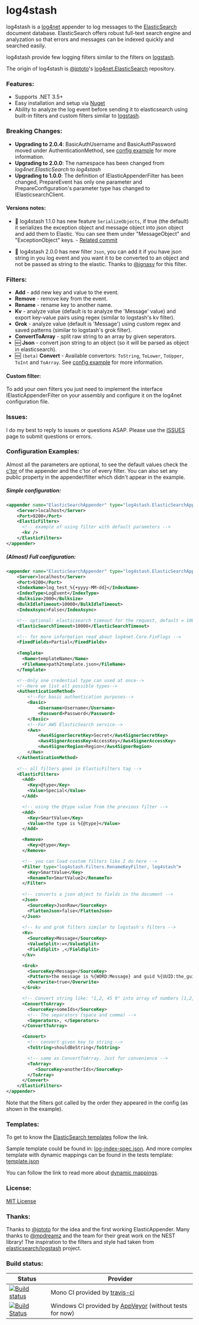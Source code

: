 log4stash
=====================

log4stash is a [log4net](http://logging.apache.org/log4net/) appender to log messages to the [ElasticSearch](http://www.elasticsearch.org) document database. ElasticSearch offers robust full-text search engine and analyzation so that errors and messages can be indexed quickly and searched easily.

log4stash provide few logging filters similar to the filters on [logstash](http://logstash.net).

The origin of log4stash is [@jptoto](https://github.com/jptoto)'s [log4net.ElasticSearch](https://github.com/jptoto/log4net.ElasticSearch) repository.

### Features:
* Supports .NET 3.5+
* Easy installation and setup via [Nuget](https://nuget.org/packages/log4stash/)
* Ability to analyze the log event before sending it to elasticsearch using built-in filters and custom filters similar to [logstash](http://logstash.net/docs/1.4.2/).

### Breaking Changes:
* __Upgrading to 2.0.4__: BasicAuthUsername and BasicAuthPassword moved under AuthenticationMethod, see [config example][config-example] for more information.
* __Upgrading to 2.0.0__: The namespace has been changed from _log4net.ElasticSearch_ to _log4stash_ 
* __Upgrading to 1.0.0__: The definition of IElasticAppenderFilter has been changed, PrepareEvent has only one parameter and PrepareConfiguration's parameter type has changed to IElasticsearchClient.

#### Versions notes:
* :green_book: log4stash 1.1.0 has new feature `SerializeObjects`, if true (the default) it serializes the exception object and message object into json object and add them to Elastic. You can see them under "MessageObject" and "ExceptionObject" keys.  - [Related commit](https://github.com/urielha/log4stash/commit/560676de9b074be70e00f93566c543a846ba5c8e)

* :green_book: log4stash 2.0.0 has new filter `Json`, you can add it if you have json string in you log event and you want it to be converted to an object and not be passed as string to the elastic. Thanks to [@ignasv](https://github.com/ignasv) for this filter.

### Filters:
* **Add** - add new key and value to the event.
* **Remove** - remove key from the event.
* **Rename** - rename key to another name.
* **Kv** - analyze value (default is to analyze the 'Message' value) and export key-value pairs using regex (similar to logstash's kv filter).
* **Grok** - analyze value (default is 'Message') using custom regex and saved patterns (similar to logstash's grok filter).
* **ConvertToArray** - split raw string to an array by given seperators. 
* :new: **Json** - convert json string to an object (so it will be parsed as object in elasticsearch).
* :new: `(beta)` **Convert** - Available convertors: `ToString`, `ToLower`, `ToUpper`, `ToInt` and `ToArray`. See [config example][config-example] for more information. 

#### Custom filter:
To add your own filters you just need to implement the interface IElasticAppenderFilter on your assembly and configure it on the log4net configuration file.

<!-- ### Usage:
Please see the [DOCUMENTATION](https://github.com/urielha/log4stash/wiki/0-Documentation) Wiki page to begin logging errors to ElasticSearch! -->

### Issues:
I do my best to reply to issues or questions ASAP. Please use the [ISSUES](https://github.com/urielha/log4stash/issues) page to submit questions or errors.

### Configuration Examples:

Almost all the parameters are optional, to see the default values check the [c'tor](https://github.com/urielha/log4stash/blob/master/src/log4stash/ElasticSearchAppender.cs#L52) of the appender and the c'tor of every filter. 
You can also set any public property in the appender/filter which didn't appear in the example.

##### Simple configuration:
```xml
<appender name="ElasticSearchAppender" type="log4stash.ElasticSearchAppender, log4stash">
    <Server>localhost</Server>
    <Port>9200</Port>
    <ElasticFilters>
      <!-- example of using filter with default parameters -->
      <kv /> 
    </ElasticFilters>
</appender>
```

##### (Almost) Full configuration:
```xml
<appender name="ElasticSearchAppender" type="log4stash.ElasticSearchAppender, log4stash">
    <Server>localhost</Server>
    <Port>9200</Port>
    <IndexName>log_test_%{+yyyy-MM-dd}</IndexName>
    <IndexType>LogEvent</IndexType>
    <Bulksize>2000</Bulksize>
    <BulkIdleTimeout>10000</BulkIdleTimeout>
    <IndexAsync>False</IndexAsync>

    <!-- optional: elasticsearch timeout for the request, default = 10000 -->
    <ElasticSearchTimeout>10000</ElasticSearchTimeout>

    <!-- for more information read about log4net.Core.FixFlags -->
    <FixedFields>Partial</FixedFields>
    
    <Template>
      <Name>templateName</Name>
      <FileName>path2template.json</FileName>
    </Template>

    <!--Only one credential type can used at once-->
    <!--Here we list all possible types-->
    <AuthenticationMethod>
        <!--For basic authentication purposes-->
        <Basic>
            <Username>Username</Username>
            <Password>Password</Password>
        </Basic>
        <!--For AWS ElasticSearch service-->
        <Aws>
            <Aws4SignerSecretKey>Secret</Aws4SignerSecretKey>
            <Aws4SignerAccessKey>AccessKey</Aws4SignerAccessKey>
            <Aws4SignerRegion>Region</Aws4SignerRegion>
        </Aws>
    </AuthenticationMethod>
    
    <!-- all filters goes in ElasticFilters tag -->
    <ElasticFilters>
      <Add>
        <Key>@type</Key>
        <Value>Special</Value>
      </Add>

      <!-- using the @type value from the previous filter -->
      <Add>
        <Key>SmartValue</Key>
        <Value>the type is %{@type}</Value>
      </Add>

      <Remove>
        <Key>@type</Key>
      </Remove>

      <!-- you can load custom filters like I do here -->
      <Filter type="log4stash.Filters.RenameKeyFilter, log4stash">
        <Key>SmartValue</Key>
        <RenameTo>SmartValue2</RenameTo>
      </Filter>
    
      <!-- converts a json object to fields in the document -->
      <Json>
        <SourceKey>JsonRaw</SourceKey>
        <FlattenJson>false</FlattenJson>
      </Json>
      
      <!-- kv and grok filters similar to logstash's filters -->
      <Kv>
        <SourceKey>Message</SourceKey>
        <ValueSplit>:=</ValueSplit>
        <FieldSplit> ,</FieldSplit>
      </kv>

      <Grok>
        <SourceKey>Message</SourceKey>
        <Pattern>the message is %{WORD:Message} and guid %{UUID:the_guid}</Pattern>
        <Overwrite>true</Overwrite>
      </Grok>

      <!-- Convert string like: "1,2, 45 9" into array of numbers [1,2,45,9] -->
      <ConvertToArray>
        <SourceKey>someIds</SourceKey>
        <!-- The separators (space and comma) -->
        <Seperators>, </Seperators> 
      </ConvertToArray>

      <Convert>
        <!-- convert given key to string -->
        <ToString>shouldBeString</ToString>

        <!-- same as ConvertToArray. Just for convenience -->
        <ToArray>
           <SourceKey>anotherIds</SourceKey>
        </ToArray>
      </Convert>
    </ElasticFilters>
</appender>
```

Note that the filters got called by the order they appeared in the config (as shown in the example).

### Templates:
To get to know the [ElasticSearch templates](https://www.elastic.co/guide/en/elasticsearch/reference/current/indices-templates.html) follow the link.

Sample template could be found in: [log-index-spec.json](https://github.com/urielha/log4stash/blob/master/scripts/log-index-spec.json). And more complex template with dynamic mappings can be found in the tests template: [template.json](https://github.com/urielha/log4stash/blob/master/src/log4stash.Tests/template.json)

You can follow the link to read more about [dynamic mappings](https://www.elastic.co/guide/en/elasticsearch/reference/current/default-mapping.html).

### License:
[MIT License](https://github.com/urielha/log4stash/blob/master/LICENSE)

### Thanks:
Thanks to [@jptoto](https://github.com/jptoto) for the idea and the first working ElasticAppender.
Many thanks to [@mpdreamz](https://github.com/Mpdreamz) and the team for their great work on the NEST library!
The inspiration to the filters and style had taken from [elasticsearch/logstash](https://github.com/elasticsearch/logstash) project.

### Build status:

| Status | Provider |
| ------ | -------- |
| [![Build status][TravisImg]][TravisLink] | Mono CI provided by [travis-ci][] |
| [![Build Status][AppVeyorImg]][AppVeyorLink] | Windows CI provided by [AppVeyor][] (without tests for now) |

[TravisImg]:https://travis-ci.org/urielha/log4stash.svg?branch=master
[TravisLink]:https://travis-ci.org/urielha/log4stash
[AppVeyorImg]:https://ci.appveyor.com/api/projects/status/byp4s7vl8cuhyae0
[AppVeyorLink]:https://ci.appveyor.com/project/urielha/log4stash

[travis-ci]:https://travis-ci.org/
[AppVeyor]:http://www.appveyor.com/

[config-example]:https://github.com/urielha/log4stash#almost-full-configuration

